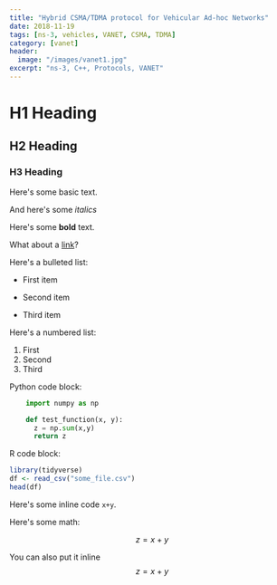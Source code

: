 ```yaml
---
title: "Hybrid CSMA/TDMA protocol for Vehicular Ad-hoc Networks"
date: 2018-11-19
tags: [ns-3, vehicles, VANET, CSMA, TDMA]
category: [vanet]
header:
  image: "/images/vanet1.jpg"
excerpt: "ns-3, C++, Protocols, VANET"
---
```


# H1 Heading

## H2 Heading

### H3 Heading

Here's some basic text.

And here's some *italics*

Here's some **bold** text.

What about a [link](https://github.com/dataoptimal)?

Here's a bulleted list:
* First item
+ Second item
- Third item

Here's a numbered list:
1. First
2. Second
3. Third

Python code block:
```python
    import numpy as np

    def test_function(x, y):
      z = np.sum(x,y)
      return z
```

R code block:
```r
library(tidyverse)
df <- read_csv("some_file.csv")
head(df)
```

Here's some inline code `x+y`.

<!-- Here's an image:
<img src="{{ site.url }}{{ site.baseurl }}/images/perceptron/linsep.jpg" alt="linearly separable data">

Here's another image using Kramdown:
![alt]({{ site.url }}{{ site.baseurl }}/images/perceptron/linsep.jpg) -->

Here's some math:

$$z=x+y$$

You can also put it inline $$z=x+y$$
